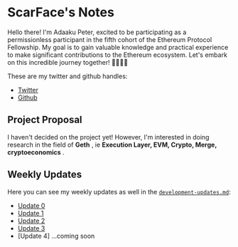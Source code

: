 # ScarFace's Notes

Hello there! I'm Adaaku Peter, excited to be participating as a permissionless participant in the fifth cohort of the Ethereum Protocol Fellowship. My goal is to gain valuable knowledge and practical experience to make significant contributions to the Ethereum ecosystem. Let's embark on this incredible journey together! 👋🏽🚀🌌

These are my twitter and github handles:
- [Twitter](https://x.com/scarfacedotsol)
- [Github](https://github.com/scarfacedotcom)

## Project Proposal

I haven't decided on the project yet! However, I'm interested in doing research in the field of **Geth** , ie  **Execution Layer, EVM, Crypto, Merge, cryptoeconomics** .

## Weekly Updates

Here you can see my weekly updates as well in the [`development-updates.md`](https://github.com/eth-protocol-fellows/cohort-five/blob/main/development-updates.md):

* [Update 0](https://hackmd.io/@0xScarFace/week0)
* [Update 1](https://hackmd.io/@0xScarFace/week_1)
* [Update 2](https://hackmd.io/@0xScarFace/week2)
* [Update 3](https://hackmd.io/@0xScarFace/week3)
* [Update 4] ...coming soon
